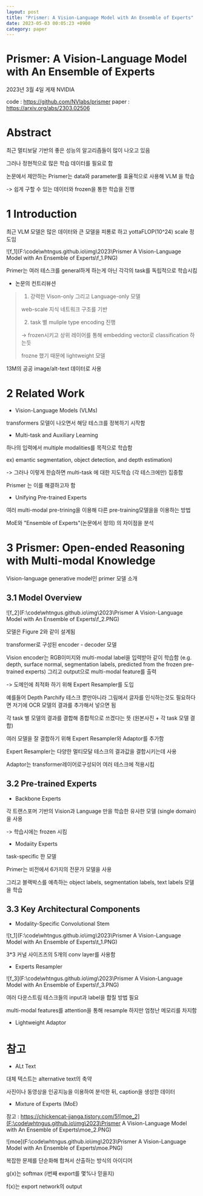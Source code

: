 ```yaml
---
layout: post
title: "Prismer: A Vision-Language Model with An Ensemble of Experts"
date: 2023-05-03 00:05:23 +0900
category: paper
---
```


# Prismer: A Vision-Language Model with An Ensemble of Experts

2023년 3월 4일 게재 
NVIDIA

code : https://github.com/NVlabs/prismer
paper : https://arxiv.org/abs/2303.02506



# Abstract

최근 멀티보달 기반의 좋은 성능의 알고리즘들이 많이 나오고 있음 

그러나 정현적으로 많은 학습 데이터를 필요로 함 

논문에서 제안하는 Prismer는 data와 parameter를 효율적으로 사용해 VLM 을 학습 

-> 쉽게 구할 수 있는 데이터와 frozen을 통한 학습을 진행

# 1 Introduction

최근 VLM 모델은 많은 데이터와 큰 모델을 피룡로 하고 yottaFLOP(10^24) scale 정도임 

![f_1](F:\code\whtngus.github.io\img\2023\Prismer A Vision-Language Model with An Ensemble of Experts\f_1.PNG)

Primer는 여러 테스크를 general하게 하는게 아닌 각각의 task를 독립적으로 학습시킴 

- 논문의 컨트리뷰션

> 1. 강력한 Vison-only 그리고 Language-only 모델 
>
> web-scale 지식 네트워크 구조를 기반
>
> 2. task 별 muliple type encoding 진행
>
> -> frozen시키고 상위 레이어를 통해 embedding vector로 classification 하는듯
>
> frozne 했기 때문에 lightweight 모델

13M의 공공 image/alt-text 데이터로 사용

# 2 Related Work

- Vision-Language Models (VLMs) 

transformers 모델이 나오면서 해당 테스크를 정복하기 시작함 

- Multi-task and Auxiliary Learning

하나의 입력에서 multiple modalities를 목적으로 학습함 

ex) emantic segmentation, object detection, and depth estimation)

-> 그러나 이렇게 한습하면 multi-task 에 대한 지도학습 (각 테스크에만) 집중함

Prismer 는 이를 해결하고자 함 

- Unifying Pre-trained Experts 

여러 multi-modal pre-trining을 이용해 다른 pre-training모델을을 이용하는 방법 



MoE와 "Ensemble of Experts"(논문에서 정의) 의 차이점을 분석



# 3 Prismer: Open-ended Reasoning with Multi-modal Knowledge

Vision-language generative model인 primer 모델 소개

## 3.1 Model Overview

![f_2](F:\code\whtngus.github.io\img\2023\Prismer A Vision-Language Model with An Ensemble of Experts\f_2.PNG)

모델은 Figure 2와 같이 설계됨 

transformer로 구성된 encoder - decoder 모델

Vision encoder는 RGB이미지와 multi-modal label을 입력받아 같이 학습함 (e.g. depth, surface normal, segmentation labels, predicted from the frozen pre-trained experts) 그리고 output으로 multi-modal feature를 출력

-> 도메인에 최적화 하기 위해 Expert Resampler를 도입

예를들어 Depth Parchify 테스크 뿐만아니라 그림에서 글자를 인식하는것도 필요하다면 저기에 OCR 모델의 결과를 추가해서 넣으면 됨 

각 task 별 모델의 결과를 결합해 종합적으로 쓰겠다는 뜻 (원본사진 + 각 task 모델 결합)



여러 모델을 잘 결합하기 위해 Expert Resampler와 Adaptor를 추가함 

Expert Resampler는 다양한 멀티모달 테스크의 결과값을 결합시키는데 사용 

Adaptor는 transformer레이어로구성되어 여러 테스크에 적용시킴

## 3.2 Pre-trained Experts

- Backbone Experts

각 트랜스포머 기반의 Vision과 Language 만을 학습한 유사한 모델 (single domain)을 사용 

-> 학습시에는 frozen 시킴

- Modaiity Experts

task-specific 한 모델 

Primer는 비전에서 6가지의 전문가 모델을 사용 

그리고 블랙박스를 예측하는 object labels, segmentation labels, text labels 모델을 학습

## 3.3 Key Architectural Components

- Modality-Specific Convolutional Stem

![t_1](F:\code\whtngus.github.io\img\2023\Prismer A Vision-Language Model with An Ensemble of Experts\t_1.PNG)

3*3 커널 사이즈즈의 5개의 conv layer를 사용함

- Experts Resampler

![f_3](F:\code\whtngus.github.io\img\2023\Prismer A Vision-Language Model with An Ensemble of Experts\f_3.PNG)

여러 다운스트림 테스크들의 input과 label을 합칠 방법 필요

multi-modal features를 attention을 통해 resample 하지만 엄청난 메모리를 차지함 

- Lightweight Adaptor















# 참고

- ALt Text

대체 텍스트는 alternative text의 축약

사진이나 동영상을 인공지능을 이용하여 분석한 뒤, caption을 생성한 데이터

- Mixture of Experts (MoE)

참고 : https://chickencat-jjanga.tistory.com/5![moe_2](F:\code\whtngus.github.io\img\2023\Prismer A Vision-Language Model with An Ensemble of Experts\moe_2.PNG)

![moe](F:\code\whtngus.github.io\img\2023\Prismer A Vision-Language Model with An Ensemble of Experts\moe.PNG)

복잡한 문제를 단순화해 합쳐서 산출하는 방식의 아이디어 

g(x)는 softmax  (i번째 export를 몇%나 믿을지)

f(x)는 export network의 output



